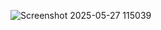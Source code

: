 ![Screenshot 2025-05-27 115039](https://github.com/user-attachments/assets/024b498b-0af3-4e52-a3e5-f96db9ff239d)
